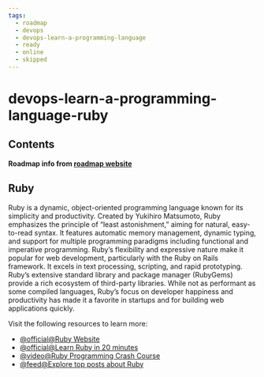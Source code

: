 ```yaml
---
tags:
  - roadmap
  - devops
  - devops-learn-a-programming-language
  - ready
  - online
  - skipped
---
```


# devops-learn-a-programming-language-ruby

## Contents

__Roadmap info from [roadmap website](https://roadmap.sh/devops/ruby@PuXAPYA0bsMgwcnlwJxQn)__

## Ruby

Ruby is a dynamic, object-oriented programming language known for its simplicity and productivity. Created by Yukihiro Matsumoto, Ruby emphasizes the principle of “least astonishment,” aiming for natural, easy-to-read syntax. It features automatic memory management, dynamic typing, and support for multiple programming paradigms including functional and imperative programming. Ruby’s flexibility and expressive nature make it popular for web development, particularly with the Ruby on Rails framework. It excels in text processing, scripting, and rapid prototyping. Ruby’s extensive standard library and package manager (RubyGems) provide a rich ecosystem of third-party libraries. While not as performant as some compiled languages, Ruby’s focus on developer happiness and productivity has made it a favorite in startups and for building web applications quickly.

Visit the following resources to learn more:

* [@official@Ruby Website](https://www.ruby-lang.org/en/)
* [@official@Learn Ruby in 20 minutes](https://www.ruby-lang.org/en/documentation/quickstart/)
* [@video@Ruby Programming Crash Course](https://www.youtube.com/watch?v=w9yNsTAp-Mg)
* [@feed@Explore top posts about Ruby](https://app.daily.dev/tags/ruby?ref=roadmapsh)
